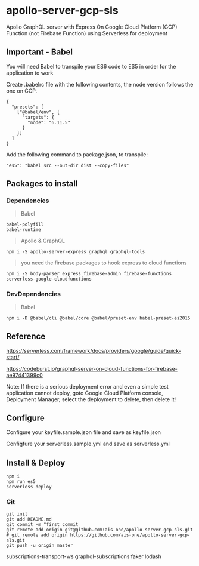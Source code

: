 # apollo-server-gcp-sls

Apollo GraphQL server with Express On Google Cloud Platform (GCP) Function (not Firebase Function) using Serverless for deployment


## Important - Babel

You will need Babel to transpile your ES6 code to ES5 in order for the application to work


Create .babelrc file with the following contents, the node version follows the one on GCP.

```
{
  "presets": [
    ["@babel/env", {
      "targets": {
        "node": "6.11.5"
      }
    }]
  ]
}
```

Add the following command to package.json, to transpile:

```
"es5": "babel src --out-dir dist --copy-files"
```

## Packages to install

### Dependencies

> Babel

```
babel-polyfill
babel-runtime
```

> Apollo & GraphQL

```
npm i -S apollo-server-express graphql graphql-tools
```

> you need the firebase packages to hook express to cloud functions

```
npm i -S body-parser express firebase-admin firebase-functions serverless-google-cloudfunctions
```

### DevDependencies

> Babel

```
npm i -D @babel/cli @babel/core @babel/preset-env babel-preset-es2015
```

## Reference

https://serverless.com/framework/docs/providers/google/guide/quick-start/

https://codeburst.io/graphql-server-on-cloud-functions-for-firebase-ae97441399c0

Note: If there is a serious deployment error and even a simple test application cannot deploy, goto Google Cloud Platform console, Deployment Manager, select the deployment to delete, then delete it!

## Configure

Configure your keyfile.sample.json file and save as keyfile.json

Configfure your serverless.sample.yml and save as serverless.yml

## Install & Deploy
```
npm i
npm run es5
serverless deploy
```

### Git

```
git init
git add README.md
git commit -m "first commit
git remote add origin git@github.com:ais-one/apollo-server-gcp-sls.git
# git remote add origin https://github.com/ais-one/apollo-server-gcp-sls.git
git push -u origin master
```

subscriptions-transport-ws graphql-subscriptions faker lodash